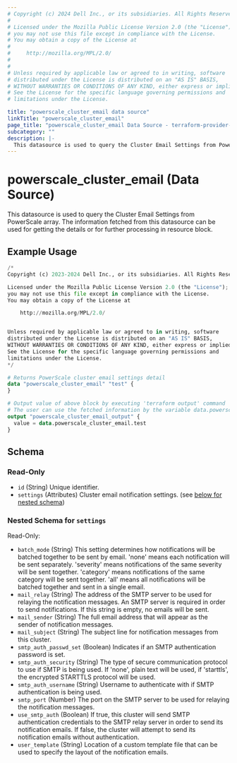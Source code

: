 ```yaml
---
# Copyright (c) 2024 Dell Inc., or its subsidiaries. All Rights Reserved.
#
# Licensed under the Mozilla Public License Version 2.0 (the "License");
# you may not use this file except in compliance with the License.
# You may obtain a copy of the License at
#
#     http://mozilla.org/MPL/2.0/
#
#
# Unless required by applicable law or agreed to in writing, software
# distributed under the License is distributed on an "AS IS" BASIS,
# WITHOUT WARRANTIES OR CONDITIONS OF ANY KIND, either express or implied.
# See the License for the specific language governing permissions and
# limitations under the License.

title: "powerscale_cluster_email data source"
linkTitle: "powerscale_cluster_email"
page_title: "powerscale_cluster_email Data Source - terraform-provider-powerscale"
subcategory: ""
description: |-
  This datasource is used to query the Cluster Email Settings from PowerScale array. The information fetched from this datasource can be used for getting the details or for further processing in resource block.
---
```


# powerscale_cluster_email (Data Source)

This datasource is used to query the Cluster Email Settings from PowerScale array. The information fetched from this datasource can be used for getting the details or for further processing in resource block.

## Example Usage

```terraform
/*
Copyright (c) 2023-2024 Dell Inc., or its subsidiaries. All Rights Reserved.

Licensed under the Mozilla Public License Version 2.0 (the "License");
you may not use this file except in compliance with the License.
You may obtain a copy of the License at

    http://mozilla.org/MPL/2.0/


Unless required by applicable law or agreed to in writing, software
distributed under the License is distributed on an "AS IS" BASIS,
WITHOUT WARRANTIES OR CONDITIONS OF ANY KIND, either express or implied.
See the License for the specific language governing permissions and
limitations under the License.
*/

# Returns PowerScale cluster email settings detail
data "powerscale_cluster_email" "test" {
}

# Output value of above block by executing 'terraform output' command
# The user can use the fetched information by the variable data.powerscale_cluster_email.example
output "powerscale_cluster_email_output" {
  value = data.powerscale_cluster_email.test
}
```

<!-- schema generated by tfplugindocs -->
## Schema

### Read-Only

- `id` (String) Unique identifier.
- `settings` (Attributes) Cluster email notification settings. (see [below for nested schema](#nestedatt--settings))

<a id="nestedatt--settings"></a>
### Nested Schema for `settings`

Read-Only:

- `batch_mode` (String) This setting determines how notifications will be batched together to be sent by email.  'none' means each notification will be sent separately.  'severity' means notifications of the same severity will be sent together.  'category' means notifications of the same category will be sent together.  'all' means all notifications will be batched together and sent in a single email.
- `mail_relay` (String) The address of the SMTP server to be used for relaying the notification messages.  An SMTP server is required in order to send notifications.  If this string is empty, no emails will be sent.
- `mail_sender` (String) The full email address that will appear as the sender of notification messages.
- `mail_subject` (String) The subject line for notification messages from this cluster.
- `smtp_auth_passwd_set` (Boolean) Indicates if an SMTP authentication password is set.
- `smtp_auth_security` (String) The type of secure communication protocol to use if SMTP is being used.  If 'none', plain text will be used, if 'starttls', the encrypted STARTTLS protocol will be used.
- `smtp_auth_username` (String) Username to authenticate with if SMTP authentication is being used.
- `smtp_port` (Number) The port on the SMTP server to be used for relaying the notification messages.
- `use_smtp_auth` (Boolean) If true, this cluster will send SMTP authentication credentials to the SMTP relay server in order to send its notification emails.  If false, the cluster will attempt to send its notification emails without authentication.
- `user_template` (String) Location of a custom template file that can be used to specify the layout of the notification emails.